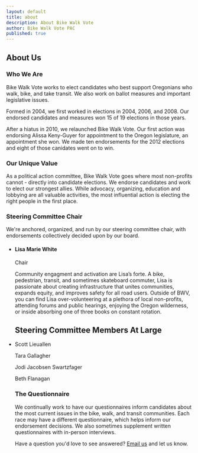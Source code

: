 ```yaml
---
layout: default
title: about
description: About Bike Walk Vote
author: Bike Walk Vote PAC
published: true
---
```


## About Us

### Who We Are

Bike Walk Vote works to elect candidates who best support Oregonians who walk, bike, and take transit. We also work on ballot measures and important legislative issues.

Formed in 2004, we first worked in elections in 2004, 2006, and 2008. Our endorsed candidates and measures won 15 of 19 elections in those years.

After a hiatus in 2010, we relaunched Bike Walk Vote. Our first action was endorsing Alissa Keny-Guyer for appointment to the Oregon legislature, an appointment she won. We made ten endorsements for the 2012 elections and eight of those canidates went on to win.

### Our Unique Value

As a political action committee, Bike Walk Vote goes where most non-profits cannot - directly into candidate elections. We endorse candidates and work to elect our strongest allies. While advocacy, organizing, education and lobbying are all valuable activities, the most influential action is electing the right people in the first place.

### Steering Committee Chair

We're anchored, organized, and run by our steering committee chair, with endorsements collectively decided upon by our board. 

<ul id="steering">
<li>
  <h4>Lisa Marie White </h4>
  <p> Chair </p>
  <p> Community engagment and activation are Lisa’s forte. A bike, pedestrian, transit, and sometimes skateboard commuter, Lisa is passionate about creating infrastructure that unites communities, expands equity, and improves safety for all road users.
     Outside of BWV, you can find Lisa over-volunteering at a plethora of local non-profits, attending forums and public hearings, enjoying the Oregon wilderness, or inside absorbing one of three books on constant rotation.</p>
</li>

## Steering Committee Members At Large
<li>
 <p> Scott Lieuallen </p>
 <p> Tara Gallagher </p>
 <p> Jodi Jacobsen Swartzfager </p>
 <p> Beth Flanagan </p>
</li>


### The Questionnaire

We continually work to have our questionnaires inform candidates about the most current issues in the bike, walk, and transit communities. Each race may have a different questionnaire, which helps inform our endorsement decisions. We also sometimes supplement written questionnaires with in-person interviews.

Have a question you'd love to see answered? <a href="mailto:team@bikewalkvote.org?subject='Suggested Question'">Email us</a> and let us know.
